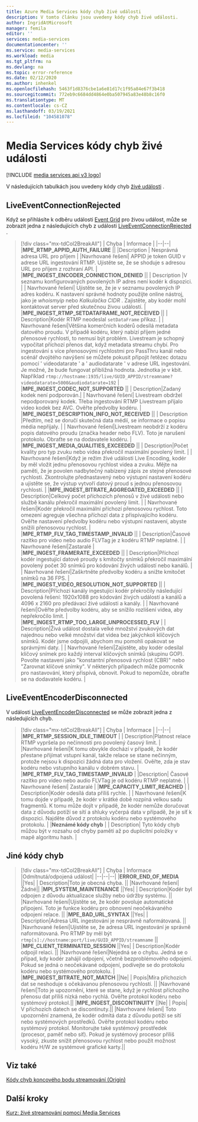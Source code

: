 ```yaml
---
title: Azure Media Services kódy chyb živé události
description: V tomto článku jsou uvedeny kódy chyb živé události.
author: IngridAtMicrosoft
manager: femila
editor: ''
services: media-services
documentationcenter: ''
ms.service: media-services
ms.workload: media
ms.tgt_pltfrm: na
ms.devlang: na
ms.topic: error-reference
ms.date: 02/12/2020
ms.author: inhenkel
ms.openlocfilehash: 5463f1d8376cbe1a6e81d17c1f95a84e67f3b418
ms.sourcegitcommit: 772eb9c6684dd4864e0ba507945a83e48b8c16f0
ms.translationtype: MT
ms.contentlocale: cs-CZ
ms.lasthandoff: 03/19/2021
ms.locfileid: "104581078"
---
```

# <a name="media-services-live-event-error-codes"></a>Media Services kódy chyb živé události

[!INCLUDE [media services api v3 logo](./includes/v3-hr.md)]

V následujících tabulkách jsou uvedeny kódy chyb [živé události](live-events-outputs-concept.md) .

## <a name="liveeventconnectionrejected"></a>LiveEventConnectionRejected

Když se přihlásíte k odběru události [Event Grid](../../event-grid/index.yml) pro živou událost, může se zobrazit jedna z následujících chyb z události [LiveEventConnectionRejected](monitoring/media-services-event-schemas.md\#liveeventconnectionrejected) .
> [!div class="mx-tdCol2BreakAll"]
>| Chyba | Informace |
>|--|--|
>|**MPE_RTMP_APPID_AUTH_FAILURE** ||
>|Description | Nesprávná adresa URL pro příjem |
>|Navrhované řešení| APPID je token GUID v adrese URL ingestování RTMP. Ujistěte se, že se shoduje s adresou URL pro příjem z rozhraní API. |
>|**MPE_INGEST_ENCODER_CONNECTION_DENIED** ||
>| Description |V seznamu konfigurovaných povolených IP adres není kodér k dispozici. |
>| Navrhované řešení| Ujistěte se, že je v seznamu povolených IP adres kodéru. K nastavení správné hodnoty použijte online nástroj, jako je *whoismyip* nebo *Kalkulačka CIDR* .  Zajistěte, aby kodér mohl kontaktovat server před skutečnou živou událostí. |
>|**MPE_INGEST_RTMP_SETDATAFRAME_NOT_RECEIVED** ||
>| Description|Kodér RTMP neodeslal `setDataFrame` příkaz. |
>| Navrhované řešení|Většina komerčních kodérů odesílá metadata datového proudu. V případě kodéru, který nabízí příjem jedné přenosové rychlosti, to nemusí být problém. Livestream je schopný vypočítat příchozí přenos dat, když metadata streamu chybí.  Pro ingestování s více přenosovými rychlostmi pro PassThru kanál nebo scénář dvojitého navýšení se můžete pokusit připojit řetězec dotazu pomocí ' videodatarate ' a ' audiodatarate ' v adrese URL ingestování. Je možné, že bude fungovat přibližná hodnota. Jednotka je v kbit. Například  `rtmp://hostname:1935/live/GUID_APPID/streamname?videodatarate=5000&audiodatarate=192` |
>|**MPE_INGEST_CODEC_NOT_SUPPORTED** ||
>| Description|Zadaný kodek není podporován.|
>| Navrhované řešení| Livestream obdržel nepodporovaný kodek. Třeba ingestování RTMP Livestream přijalo video kodek bez AVC.  Ověřte předvolby kodéru. |
>|**MPE_INGEST_DESCRIPTION_INFO_NOT_RECEIVED** ||
>| Description |Předtím, než se doručí skutečná data médií, se informace o popisu média nepřijaly. |
>| Navrhované řešení|Livestream neobdrží z kodéru popis datového proudu (značka header nebo FLV). Toto je narušení protokolu. Obraťte se na dodavatele kodéru. |
>|**MPE_INGEST_MEDIA_QUALITIES_EXCEEDED** ||
>| Description|Počet kvality pro typ zvuku nebo videa překročil maximální povolený limit. |
>| Navrhované řešení|Když je režim živé události Live Encoding, kodér by měl vložit jednu přenosovou rychlost videa a zvuku.  Mějte na paměti, že je povolen nadbytečný nabízený zápis ze stejné přenosové rychlosti. Zkontrolujte přednastavený nebo výstupní nastavení kodéru a ujistěte se, že výstup vytvoří datový proud s jednou přenosovou rychlostí. |
>|**MPE_INGEST_BITRATE_AGGREGATED_EXCEEDED** ||
>| Description|Celkový počet příchozích přenosů v živé události nebo službě kanálu překročil maximální povolený limit. |
>| Navrhované řešení|Kodér překročil maximální příchozí přenosovou rychlost. Toto omezení agreguje všechna příchozí data z přispívajícího kodéru. Ověřte nastavení předvolby kodéru nebo výstupní nastavení, abyste snížili přenosovou rychlost. |
>|**MPE_RTMP_FLV_TAG_TIMESTAMP_INVALID** ||
>| Description|Časové razítko pro video nebo audio FLVTag je z kodéru RTMP neplatné. |
>| Navrhované řešení|Zastaralé |
>|**MPE_INGEST_FRAMERATE_EXCEEDED** ||
>| Description|Příchozí kodér ingestující datové proudy s kmitočty snímků překročil maximální povolený počet 30 snímků pro kódování živých událostí nebo kanálů. |
>| Navrhované řešení|Zaškrtněte předvolby kodéru a snižte kmitočet snímků na 36 FPS. |
>|**MPE_INGEST_VIDEO_RESOLUTION_NOT_SUPPORTED** ||
>| Description|Příchozí kanály ingestující kodér překročily následující povolená řešení: 1920x1088 pro kódování živých událostí a kanálů a 4096 x 2160 pro předávací živé události a kanály. |
>| Navrhované řešení|Ověřte předvolby kodéru, aby se snížilo rozlišení videa, aby nepřekročilo limit. |
>|**MPE_INGEST_RTMP_TOO_LARGE_UNPROCESSED_FLV** |
>| Description|Živá událost dostala velké množství zvukových dat najednou nebo velké množství dat videa bez jakýchkoli klíčových snímků. Kodér jsme odpojili, abychom mu pomohli opakovat se správnými daty. |
>| Navrhované řešení|Zajistěte, aby kodér odesílal klíčový snímek pro každý interval klíčových snímků (skupinu GOP).  Povolte nastavení jako "konstantní přenosová rychlost (CBR)" nebo "Zarovnat klíčové snímky". V některých případech může pomocník pro nastavování, který přispívá, obnovit. Pokud to nepomůže, obraťte se na dodavatele kodéru. |

## <a name="liveeventencoderdisconnected"></a>LiveEventEncoderDisconnected

V události [LiveEventEncoderDisconnected](monitoring/media-services-event-schemas.md\#liveeventencoderdisconnected) se může zobrazit jedna z následujících chyb.

> [!div class="mx-tdCol2BreakAll"]
>| Chyba | Informace |
>|--|--|
>|**MPE_RTMP_SESSION_IDLE_TIMEOUT** |
>| Description|Platnost relace RTMP vypršela po nečinnosti pro povolený časový limit. |
>|Navrhované řešení|K tomu obvykle dochází v případě, že kodér přestane přijímat vstupní kanál, takže relace se stane nečinným, protože nejsou k dispozici žádná data pro vložení. Ověřte, zda je stav kodéru nebo vstupního kanálu v dobrém stavu. |
>|**MPE_RTMP_FLV_TAG_TIMESTAMP_INVALID** |
>|Description| Časové razítko pro video nebo audio FLVTag je od kodéru RTMP neplatné. |
>| Navrhované řešení| Zastaralé |
>|**MPE_CAPACITY_LIMIT_REACHED** |
>| Description|Kodér odesílá data příliš rychle. |
>| Navrhované řešení|K tomu dojde v případě, že kodér v krátké době rozpíná velkou sadu fragmentů.  K tomu může dojít v případě, že kodér nemůže doručovat data z důvodu potíží se sítí a shluky vyčerpá data v případě, že je síť k dispozici. Najděte důvod z protokolu kodéru nebo systémového protokolu. |
>|**Neznámé kódy chyb** |
>| Description| Tyto kódy chyb můžou být v rozsahu od chyby paměti až po duplicitní položky v mapě algoritmu hash. |

## <a name="other-error-codes"></a>Jiné kódy chyb

> [!div class="mx-tdCol2BreakAll"]
>| Chyba | Informace |Odmítnutá/odpojená událost|
>|--|--|--|
>|**ERROR_END_OF_MEDIA** ||Yes|
>| Description|Toto je obecná chyba. ||
>|Navrhované řešení| Žádné||
>|**MPI_SYSTEM_MAINTENANCE** ||Yes|
>| Description|Kodér byl odpojen z důvodu aktualizace služby nebo údržby systému. ||
>|Navrhované řešení|Ujistěte se, že kodér povoluje automatické připojení. Toto je funkce kodéru pro obnovení neočekávaného odpojení relace. ||
>|**MPE_BAD_URL_SYNTAX** ||Yes|
>| Description|Adresa URL ingestování je nesprávně naformátovaná. ||
>|Navrhované řešení|Ujistěte se, že adresa URL ingestování je správně naformátovaná. Pro RTMP by měl být `rtmp[s]://hostname:port/live/GUID_APPID/streamname` ||
>|**MPE_CLIENT_TERMINATED_SESSION** ||Yes|
>| Description|Kodér odpojil relaci.  ||
>|Navrhované řešení|Nejedná se o chybu. Jedná se o případ, kdy kodér zahájil odpojení, včetně bezproblémového odpojení. Pokud se jedná o neočekávané odpojení, podívejte se do protokolu kodéru nebo systémového protokolu. |
>|**MPE_INGEST_BITRATE_NOT_MATCH** ||Ne|
>| Popis|Míra příchozích dat se neshoduje s očekávanou přenosovou rychlostí. ||
>|Navrhované řešení|Toto je upozornění, které se stane, když je rychlost příchozího přenosu dat příliš nízká nebo rychlá. Ověřte protokol kodéru nebo systémový protokol.||
>|**MPE_INGEST_DISCONTINUITY** ||Ne|
>| Popis| V příchozích datech se discontinuty.||
>|Navrhované řešení| Toto upozornění znamená, že kodér odmítá data z důvodu potíží se sítí nebo systémových prostředků. Ověřte protokol kodéru nebo systémový protokol. Monitorujte také systémový prostředek (procesor, paměť nebo síť). Pokud je systémový procesor příliš vysoký, zkuste snížit přenosovou rychlost nebo použít možnost kodéru H/W ze systémové grafické karty.||

## <a name="see-also"></a>Viz také

[Kódy chyb koncového bodu streamování (Origin)](streaming-endpoint-error-codes.md)

## <a name="next-steps"></a>Další kroky

[Kurz: živé streamování pomocí Media Services](stream-live-tutorial-with-api.md)

